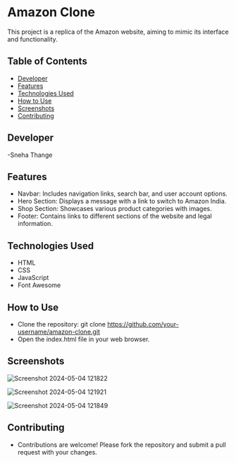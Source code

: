 # Amazon Clone

This project is a replica of the Amazon website, aiming to mimic its interface and functionality.

## Table of Contents
- [Developer](#developer)
- [Features](#features)
- [Technologies Used](#technologies-used)
- [How to Use](#how-to-use)
- [Screenshots](#screenshots)
- [Contributing](#contributing)


## Developer
-Sneha Thange

## Features
- Navbar: Includes navigation links, search bar, and user account options.
- Hero Section: Displays a message with a link to switch to Amazon India.
- Shop Section: Showcases various product categories with images.
- Footer: Contains links to different sections of the website and legal information.

## Technologies Used
- HTML
- CSS
- JavaScript
- Font Awesome

## How to Use
- Clone the repository: git clone https://github.com/your-username/amazon-clone.git
- Open the index.html file in your web browser.
  
## Screenshots

![Screenshot 2024-05-04 121822](https://github.com/SnehaThange17/Amazon_Clone/assets/135256822/bdd3db16-d314-4a55-a33b-25cc86d2fb8d)

![Screenshot 2024-05-04 121921](https://github.com/SnehaThange17/Amazon_Clone/assets/135256822/100cd5b6-63c1-498d-9761-9450b81dff67)

![Screenshot 2024-05-04 121849](https://github.com/SnehaThange17/Amazon_Clone/assets/135256822/ffcb5e88-d656-48d4-a0a1-46a881ed5fc7)

## Contributing
- Contributions are welcome! Please fork the repository and submit a pull request with your changes.
